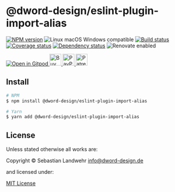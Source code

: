 <!-- TITLE/ -->
# @dword-design/eslint-plugin-import-alias
<!-- /TITLE -->

<!-- BADGES/ -->
[![NPM version](https://img.shields.io/npm/v/@dword-design/eslint-plugin-import-alias.svg)](https://npmjs.org/package/@dword-design/eslint-plugin-import-alias)
![Linux macOS Windows compatible](https://img.shields.io/badge/os-linux%20%7C%C2%A0macos%20%7C%C2%A0windows-blue)
[![Build status](https://github.com/dword-design/eslint-plugin-import-alias/workflows/build/badge.svg)](https://github.com/dword-design/eslint-plugin-import-alias/actions)
[![Coverage status](https://img.shields.io/coveralls/dword-design/eslint-plugin-import-alias)](https://coveralls.io/github/dword-design/eslint-plugin-import-alias)
[![Dependency status](https://img.shields.io/david/dword-design/eslint-plugin-import-alias)](https://david-dm.org/dword-design/eslint-plugin-import-alias)
![Renovate enabled](https://img.shields.io/badge/renovate-enabled-brightgreen)

<a href="https://gitpod.io/#https://github.com/dword-design/bar">
  <img src="https://gitpod.io/button/open-in-gitpod.svg" alt="Open in Gitpod">
</a><a href="https://www.buymeacoffee.com/dword">
  <img
    src="https://www.buymeacoffee.com/assets/img/guidelines/download-assets-sm-2.svg"
    alt="Buy Me a Coffee"
    height="32"
  >
</a><a href="https://paypal.me/SebastianLandwehr">
  <img
    src="https://dword-design.de/images/paypal.svg"
    alt="PayPal"
    height="32"
  >
</a><a href="https://www.patreon.com/dworddesign">
  <img
    src="https://dword-design.de/images/patreon.svg"
    alt="Patreon"
    height="32"
  >
</a>
<!-- /BADGES -->

<!-- DESCRIPTION/ -->

<!-- /DESCRIPTION -->

<!-- INSTALL/ -->
## Install

```bash
# NPM
$ npm install @dword-design/eslint-plugin-import-alias

# Yarn
$ yarn add @dword-design/eslint-plugin-import-alias
```
<!-- /INSTALL -->

<!-- LICENSE/ -->
## License

Unless stated otherwise all works are:

Copyright &copy; Sebastian Landwehr <info@dword-design.de>

and licensed under:

[MIT License](https://opensource.org/licenses/MIT)
<!-- /LICENSE -->
